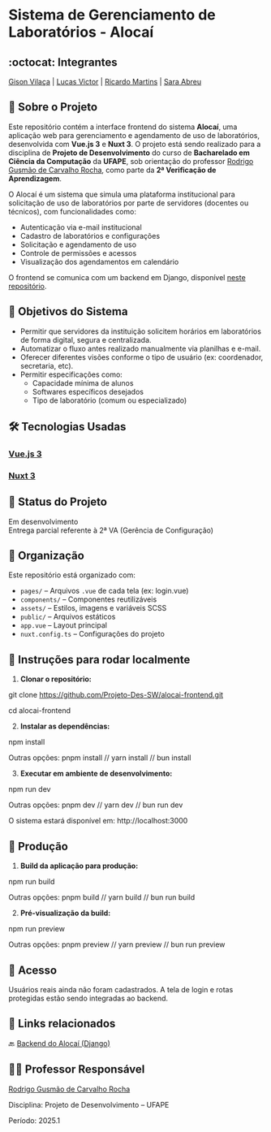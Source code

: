 # Sistema de Gerenciamento de Laboratórios - Alocaí
## :octocat: Integrantes
[Gison Vilaça](https://github.com/gison-vilaca) | [Lucas Victor](https://github.com/lucasvictoor) | [Ricardo Martins](https://github.com/RickyM7) | [Sara Abreu](https://github.com/ynjisng)
## :page_with_curl: Sobre o Projeto
Este repositório contém a interface frontend do sistema **Alocaí**, uma aplicação web para gerenciamento e agendamento de uso de laboratórios, desenvolvida com **Vue.js 3** e **Nuxt 3**. O projeto está sendo realizado para a disciplina de **Projeto de Desenvolvimento** do curso de **Bacharelado em Ciência da Computação** da **UFAPE**, sob orientação do professor [Rodrigo Gusmão de Carvalho Rocha](https://github.com/rgcrochaa), como parte da **2ª Verificação de Aprendizagem**.

O Alocaí é um sistema que simula uma plataforma institucional para solicitação de uso de laboratórios por parte de servidores (docentes ou técnicos), com funcionalidades como:

- Autenticação via e-mail institucional
- Cadastro de laboratórios e configurações
- Solicitação e agendamento de uso
- Controle de permissões e acessos
- Visualização dos agendamentos em calendário

O frontend se comunica com um backend em Django, disponível [neste repositório](https://github.com/Projeto-Des-SW/alocai-backend.git).

## :round_pushpin: Objetivos do Sistema
- Permitir que servidores da instituição solicitem horários em laboratórios de forma digital, segura e centralizada.
- Automatizar o fluxo antes realizado manualmente via planilhas e e-mail.
- Oferecer diferentes visões conforme o tipo de usuário (ex: coordenador, secretaria, etc).
- Permitir especificações como:
  - Capacidade mínima de alunos
  - Softwares específicos desejados
  - Tipo de laboratório (comum ou especializado)

## :hammer_and_wrench: Tecnologias Usadas
 ### [Vue.js 3](https://vuejs.org/)
 ### [Nuxt 3](https://nuxt.com/)

## :construction: Status do Projeto
Em desenvolvimento  
Entrega parcial referente à 2ª VA (Gerência de Configuração)

## 📂 Organização

Este repositório está organizado com:
- `pages/` – Arquivos `.vue` de cada tela (ex: login.vue)
- `components/` – Componentes reutilizáveis
- `assets/` – Estilos, imagens e variáveis SCSS
- `public/` – Arquivos estáticos
- `app.vue` – Layout principal
- `nuxt.config.ts` – Configurações do projeto

## 🚀 Instruções para rodar localmente

1. **Clonar o repositório:**

git clone https://github.com/Projeto-Des-SW/alocai-frontend.git

cd alocai-frontend

2. **Instalar as dependências:**
   
npm install

Outras opções: pnpm install // yarn install // bun install

3. **Executar em ambiente de desenvolvimento:**

npm run dev

Outras opções: pnpm dev // yarn dev // bun run dev

O sistema estará disponível em: http://localhost:3000

## 📡 Produção

1. **Build da aplicação para produção:**

npm run build

Outras opções: pnpm build // yarn build // bun run build

2. **Pré-visualização da build:**

npm run preview

Outras opções: pnpm preview // yarn preview // bun run preview

## 🔐 Acesso
Usuários reais ainda não foram cadastrados. A tela de login e rotas protegidas estão sendo integradas ao backend.

## 📎 Links relacionados
🔙 [Backend do Alocaí (Django)](https://github.com/Projeto-Des-SW/alocai-backend)

## 👨‍🏫 Professor Responsável
[Rodrigo Gusmão de Carvalho Rocha](https://github.com/rgcrochaa)

Disciplina: Projeto de Desenvolvimento – UFAPE

Período: 2025.1

